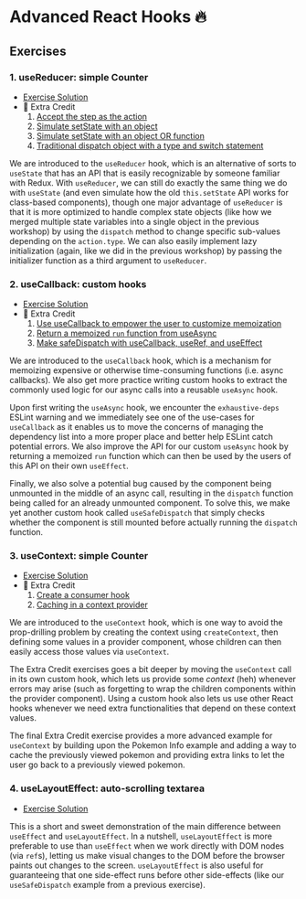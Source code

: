 # Advanced React Hooks 🔥

## Exercises

### 1. useReducer: simple Counter

- [Exercise Solution](exercises/01.js)
- 💯 Extra Credit
  1. [Accept the step as the action](exercises/01.extra-1.js)
  2. [Simulate setState with an object](exercises/01.extra-2.js)
  3. [Simulate setState with an object OR function](exercises/01.extra-3.js)
  4. [Traditional dispatch object with a type and switch statement](exercises/01.extra-4.js)

We are introduced to the `useReducer` hook, which is an alternative of sorts to `useState` that has an API that is easily recognizable by someone familiar with Redux. With `useReducer`, we can still do exactly the same thing we do with `useState` (and even simulate how the old `this.setState` API works for class-based components), though one major advantage of `useReducer` is that it is more optimized to handle complex state objects (like how we merged multiple state variables into a single object in the previous workshop) by using the `dispatch` method to change specific sub-values depending on the `action.type`. We can also easily implement lazy initialization (again, like we did in the previous workshop) by passing the initializer function as a third argument to `useReducer`.

### 2. useCallback: custom hooks

- [Exercise Solution](exercises/02.js)
- 💯 Extra Credit
  1. [Use useCallback to empower the user to customize memoization](exercises/02.extra-1.js)
  2. [Return a memoized `run` function from useAsync](exercises/02.extra-2.js)
  3. [Make safeDispatch with useCallback, useRef, and useEffect](exercises/02.extra-3.js)

We are introduced to the `useCallback` hook, which is a mechanism for memoizing expensive or otherwise time-consuming functions (i.e. async callbacks). We also get more practice writing custom hooks to extract the commonly used logic for our async calls into a reusable `useAsync` hook.

Upon first writing the `useAsync` hook, we encounter the `exhaustive-deps` ESLint warning and we immediately see one of the use-cases for `useCallback` as it enables us to move the concerns of managing the dependency list into a more proper place and better help ESLint catch potential errors. We also improve the API for our custom `useAsync` hook by returning a memoized `run` function which can then be used by the users of this API on their own `useEffect`.

Finally, we also solve a potential bug caused by the component being unmounted in the middle of an async call, resulting in the `dispatch` function being called for an already unmounted component. To solve this, we make yet another custom hook called `useSafeDispatch` that simply checks whether the component is still mounted before actually running the `dispatch` function.

### 3. useContext: simple Counter

- [Exercise Solution](exercises/03.js)
- 💯 Extra Credit
  1. [Create a consumer hook](exercises/03.extra-1.js)
  2. [Caching in a context provider](exercises/03.extra-2.js)

We are introduced to the `useContext` hook, which is one way to avoid the prop-drilling problem by creating the context using `createContext`, then defining some values in a provider component, whose children can then easily access those values via `useContext`.

The Extra Credit exercises goes a bit deeper by moving the `useContext` call in its own custom hook, which lets us provide some _context_ (heh) whenever errors may arise (such as forgetting to wrap the children components within the provider component). Using a custom hook also lets us use other React hooks whenever we need extra functionalities that depend on these context values.

The final Extra Credit exercise provides a more advanced example for `useContext` by building upon the Pokemon Info example and adding a way to cache the previously viewed pokemon and providing extra links to let the user go back to a previously viewed pokemon.

### 4. useLayoutEffect: auto-scrolling textarea

- [Exercise Solution](exercises/04.js)

This is a short and sweet demonstration of the main difference between `useEffect` and `useLayoutEffect`. In a nutshell, `useLayoutEffect` is more preferable to use than `useEffect` when we work directly with DOM nodes (via `ref`s), letting us make visual changes to the DOM before the browser paints out changes to the screen. `useLayoutEffect` is also useful for guaranteeing that one side-effect runs before other side-effects (like our `useSafeDispatch` example from a previous exercise).
